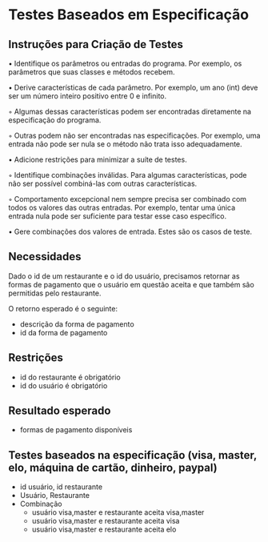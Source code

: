 # Testes Baseados em Especificação

## Instruções para Criação de Testes

• Identifique os parâmetros ou entradas do programa. Por exemplo, os parâmetros que suas classes e métodos recebem.

• Derive características de cada parâmetro. Por exemplo, um ano (int) deve ser um número inteiro positivo entre 0 e infinito.

  ◦ Algumas dessas características podem ser encontradas diretamente na especificação do programa.

  ◦ Outras podem não ser encontradas nas especificações. Por exemplo, uma entrada não pode ser nula se o método não trata isso adequadamente.

• Adicione restrições para minimizar a suíte de testes.

  ◦ Identifique combinações inválidas. Para algumas características, pode não ser possível combiná-las com outras características.

  ◦ Comportamento excepcional nem sempre precisa ser combinado com todos os valores das outras entradas. Por exemplo, tentar uma única entrada nula pode ser suficiente para testar esse caso específico.

• Gere combinações dos valores de entrada. Estes são os casos de teste.

## Necessidades

Dado o id de um restaurante e o id do usuário, precisamos retornar as formas de pagamento que o usuário em questão aceita e que também são permitidas pelo restaurante.

O retorno esperado é o seguinte:

* descrição da forma de pagamento
* id da forma de pagamento

## Restrições

* id do restaurante é obrigatório
* id do usuário é obrigatório

## Resultado esperado
* formas de pagamento disponíveis

## Testes baseados na especificação (visa, master, elo, máquina de cartão, dinheiro, paypal)

* id usuário, id restaurante
* Usuário, Restaurante
* Combinação
  * usuário visa,master e restaurante aceita visa,master
  * usuário visa,master e restaurante aceita visa
  * usuário visa,master e restaurante aceita elo
